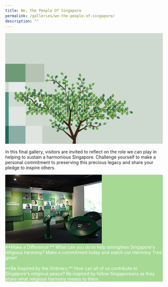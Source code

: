 ```yaml
---
title: We, The People Of Singapore
permalink: /galleries/we-the-people-of-singapore/
description: ""
---
```



![GALLERY FOUR: WE, THE PEOPLE OF SINGAPORE](/images/g4-tree.jpg)

In this final gallery, visitors are invited to reflect on the role we can play in helping to sustain a harmonious Singapore. Challenge yourself to make a personal commitment to preserving this precious legacy and share your pledge to inspire others.

<div class="row" style="background:#a6d994; color:#fff;">
<div class="col is-4">
	<img src="/images/G4_highlights.jpg" />
	</div>
	<div class="col is-8">**Make a Difference:**  What can you do to help strengthen Singapore's religious harmony? Make a commitment today and watch our Harmony Tree grow! <br /><br />**Be Inspired by the Ordinary:**  How can all of us contribute to Singapore's religious peace? Be inspired by fellow Singaporeans as they share what religious harmony means to them.</div></div>